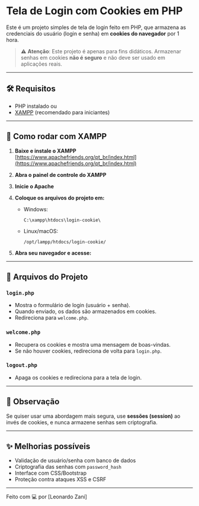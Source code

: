 # Tela de Login com Cookies em PHP

Este é um projeto simples de tela de login feito em PHP, que armazena as credenciais do usuário (login e senha) em **cookies do navegador** por 1 hora.

> ⚠️ **Atenção**: Este projeto é apenas para fins didáticos. Armazenar senhas em cookies **não é seguro** e não deve ser usado em aplicações reais.

---

## 🛠️ Requisitos

- PHP instalado ou
- [XAMPP](https://www.apachefriends.org/pt_br/index.html) (recomendado para iniciantes)

---

## 🚀 Como rodar com XAMPP

1. **Baixe e instale o XAMPP**  
   [https://www.apachefriends.org/pt_br/index.html](https://www.apachefriends.org/pt_br/index.html)

2. **Abra o painel de controle do XAMPP**

3. **Inicie o Apache**

4. **Coloque os arquivos do projeto em:**

   - Windows:
     ```
     C:\xampp\htdocs\login-cookie\
     ```
   - Linux/macOS:
     ```
     /opt/lampp/htdocs/login-cookie/
     ```

5. **Abra seu navegador e acesse:**


---

## 📁 Arquivos do Projeto

### `login.php`
- Mostra o formulário de login (usuário + senha).
- Quando enviado, os dados são armazenados em cookies.
- Redireciona para `welcome.php`.

### `welcome.php`
- Recupera os cookies e mostra uma mensagem de boas-vindas.
- Se não houver cookies, redireciona de volta para `login.php`.

### `logout.php`
- Apaga os cookies e redireciona para a tela de login.

---

## 📌 Observação

Se quiser usar uma abordagem mais segura, use **sessões (session)** ao invés de cookies, e nunca armazene senhas sem criptografia.

---

## ✨ Melhorias possíveis

- Validação de usuário/senha com banco de dados
- Criptografia das senhas com `password_hash`
- Interface com CSS/Bootstrap
- Proteção contra ataques XSS e CSRF

---

Feito com 💻 por [Leonardo Zani]
